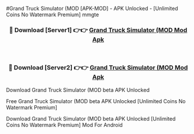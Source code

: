 #Grand Truck Simulator (MOD [APK-MOD] - APK Unlocked - [Unlimited Coins No Watermark Premium] mmgte



<div align="center">

<h3>🔴 Download [Server1] 👉👉 <a href="https://momento.my/?title=Grand_Truck_Simulator_(MOD">Grand Truck Simulator (MOD Mod Apk</a></h3><br>

<h3>🔴 Download [Server2] 👉👉 <a href="https://momento.my/?title=Grand_Truck_Simulator_(MOD">Grand Truck Simulator (MOD Mod Apk</a></h3>
</div>



Download Grand Truck Simulator (MOD beta APK Unlocked

Free Grand Truck Simulator (MOD beta APK Unlocked [Unlimited Coins No Watermark Premium]

Download Grand Truck Simulator (MOD beta APK Unlocked [Unlimited Coins No Watermark Premium] Mod For Android
